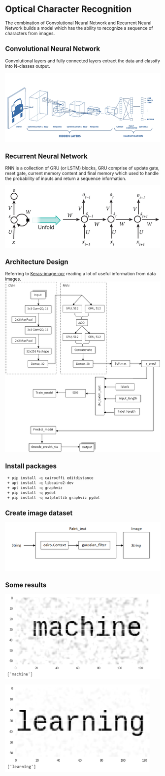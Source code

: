 # Optical Character Recognition 
 The combination of Convolutional Neural Network and Recurrent Neural Network builds a model which has the ability to recognize a sequence of characters from images.
 
## Convolutional Neural Network
Convolutional layers and fully connected layers extract the data and classify into N-classes output.   

![Alt text](read_pic/cnn.png)

## Recurrent Neural Network
RNN is a collection of GRU (or LSTM) blocks, GRU comprise of update gate, reset gate, current memory content and final memory which used to handle the probability of inputs and return a sequence information.     

![Alt text](read_pic/rnn.jpg)


## Architecture Design
Referring to [Keras-image-ocr](https://github.com/Tony607/keras-image-ocr) reading a lot of useful information from data images.
![Alt text](read_pic/arch.png)

## Install packages
``` 
 + pip install -q cairocffi editdistance
 + apt install -q libcairo2-dev
 + apt install -q graphviz
 + pip install -q pydot
 + pip install -q matplotlib graphviz pydot
```
## Create image dataset

![Alt text](read_pic/paint_text.png) 

## Some results

![Alt text](read_pic/machine.png) 

![Alt text](read_pic/learning.png)

